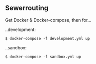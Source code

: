 Sewerrouting
------------

Get Docker & Docker-compose, then for...

..development:

```
$ docker-compose -f development.yml up
```



..sandbox:

```
$ docker-compose -f sandbox.yml up
```

